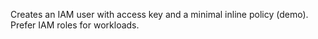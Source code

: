 Creates an IAM user with access key and a minimal inline policy (demo). Prefer IAM roles for workloads.
